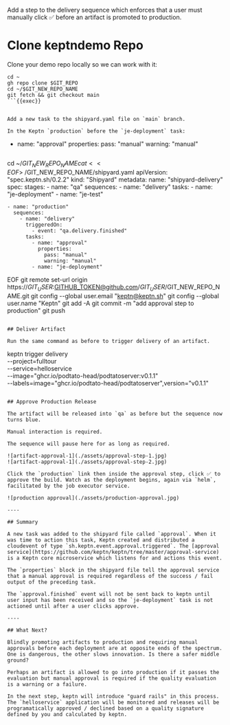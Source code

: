 Add a step to the delivery sequence which enforces that a user must manually click ✅ before an artifact is promoted to production.

# Clone keptndemo Repo

Clone your demo repo locally so we can work with it:

```
cd ~
gh repo clone $GIT_REPO
cd ~/$GIT_NEW_REPO_NAME
git fetch && git checkout main
```{{exec}}


Add a new task to the shipyard.yaml file on `main` branch.

In the Keptn `production` before the `je-deployment` task:

```
- name: "approval"
  properties:
    pass: "manual"
    warning: "manual"
```

```
cd ~/$GIT_NEW_REPO_NAME
cat << EOF > ~/$GIT_NEW_REPO_NAME/shipyard.yaml
apiVersion: "spec.keptn.sh/0.2.2"
kind: "Shipyard"
metadata:
  name: "shipyard-delivery"
spec:
  stages:
    - name: "qa"
      sequences:
        - name: "delivery"
          tasks:
            - name: "je-deployment"
            - name: "je-test"

    - name: "production"
      sequences:
        - name: "delivery"
          triggeredOn:
            - event: "qa.delivery.finished"
          tasks:
            - name: "approval"
              properties:
                pass: "manual"
                warning: "manual"
            - name: "je-deployment"
EOF
git remote set-url origin https://$GIT_USER:$GITHUB_TOKEN@github.com/$GIT_USER/$GIT_NEW_REPO_NAME.git
git config --global user.email "keptn@keptn.sh"
git config --global user.name "Keptn"
git add -A
git commit -m "add approval step to production"
git push
```{{exec}}

## Deliver Artifact

Run the same command as before to trigger delivery of an artifact.

```
keptn trigger delivery \
--project=fulltour \
--service=helloservice \
--image="ghcr.io/podtato-head/podtatoserver:v0.1.1" \
--labels=image="ghcr.io/podtato-head/podtatoserver",version="v0.1.1"
```{{exec}}

## Approve Production Release

The artifact will be released into `qa` as before but the sequence now turns blue.

Manual interaction is required.

The sequence will pause here for as long as required.

![artifact-approval-1](./assets/approval-step-1.jpg)
![artifact-approval-1](./assets/approval-step-2.jpg)

Click the `production` link then inside the approval step, click ✅ to approve the build. Watch as the deployment begins, again via `helm`, facilitated by the job executor service.

![production approval](./assets/production-approval.jpg)

----

## Summary

A new task was added to the shipyard file called `approval`. When it was time to action this task, Keptn created and distributed a cloudevent of type `sh.keptn.event.approval.triggered`. The [approval service](https://github.com/keptn/keptn/tree/master/approval-service) is a Keptn core microservice which listens for and actions this event.

The `properties` block in the shipyard file tell the approval service that a manual approval is required regardless of the success / fail output of the preceding task.

The `approval.finished` event will not be sent back to keptn until user input has been received and so the `je-deployment` task is not actioned until after a user clicks approve.

----

## What Next?

Blindly promoting artifacts to production and requiring manual approvals before each deployment are at opposite ends of the spectrum. One is dangerous, the other slows innovation. Is there a safer middle ground?

Perhaps an artifact is allowed to go into production if it passes the evaluation but manual approval is required if the quality evaluation is a warning or a failure.

In the next step, keptn will introduce "guard rails" in this process. The `helloservice` application will be monitored and releases will be programatically approved / declined based on a quality signature defined by you and calculated by keptn.
